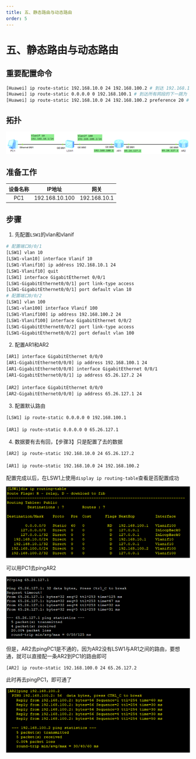 ```yaml
---
title: 五、静态路由与动态路由
order: 5
---
```


# 五、静态路由与动态路由

## 重要配置命令

```bash
[Huawei] ip route-static 192.168.10.0 24 192.168.100.2 # 到达 192.168.10.0/24 网段的下一跳为 192.168.100.2
[Huawei] ip route-static 0.0.0.0 0 192.168.100.1 # 到达所有网段的下一跳为 192.168.100.1
[Huawei] ip route-static 192.168.10.0 24 192.168.100.2 preference 20 # 到达 192.168.10.0/24 网段的下一跳为 192.168.100.2，路由优先级为 20
```

## 拓扑

![image-20240813151047316](md_img/image-20240813151047316.png)

## 准备工作

| 设备名称 |     IP地址     |     网关     |
| :------: | :------------: | :----------: |
|   PC1    | 192.168.10.100 | 192.168.10.1 |

## 步骤

1. 先配置`LSW1`的vlan和vlanif

```bash
# 配置端口0/0/1
[LSW1] vlan 10
[LSW1-vlan10] interface Vlanif 10
[LSW1-Vlanif10] ip address 192.168.10.1 24
[LSW1-Vlanif10] quit
[LSW1] interface GigabitEthernet 0/0/1
[LSW1-GigabitEthernet0/0/1] port link-type access
[LSW1-GigabitEthernet0/0/1] port default vlan 10
# 配置端口0/0/2
[LSW1] vlan 100
[LSW1-vlan100] interface Vlanif 100
[LSW1-Vlanif100] ip address 192.168.100.2 24
[LSW1-Vlanif100] interface GigabitEthernet 0/0/2
[LSW1-GigabitEthernet0/0/2] port link-type access
[LSW1-GigabitEthernet0/0/2] port default vlan 100
```

2. 配置AR1和AR2

```bash
[AR1] interface GigabitEthernet 0/0/0
[AR1-GigabitEthernet0/0/0] ip address 192.168.100.1 24
[AR1-GigabitEthernet0/0/0] interface GigabitEthernet 0/0/1
[AR1-GigabitEthernet0/0/1] ip address 65.26.127.2 24

[AR2] interface GigabitEthernet 0/0/0
[AR2-GigabitEthernet0/0/0] ip address 65.26.127.1 24
```

3. 配置默认路由

```bash
[LSW1] ip route-static 0.0.0.0 0 192.168.100.1

[AR1] ip route-static 0.0.0.0 0 65.26.127.1
```

4. 数据要有去有回，【步骤3】只是配置了去的数据

```bash
[AR2] ip route-static 192.168.10.0 24 65.26.127.2

[AR1] ip route-static 192.168.10.0 24 192.168.100.2 
```

配置完成以后，在LSW1上使用`display ip routing-table`查看是否配置成功

![image-20240813154655625](md_img/image-20240813154655625.png)

可以用PC1去pingAR2

![image-20240813154826559](md_img/image-20240813154826559.png)

但是，AR2去pingPC1是不通的，因为AR2没有LSW1与AR1之间的路由，要想通，就可以直接配一条AR2到PC1的路由即可

```bash
[AR2] ip route-static 192.168.100.0 24 65.26.127.2
```

此时再去pingPC1，即可通了

![image-20240813181229588](md_img/image-20240813181229588.png)
